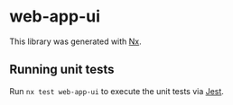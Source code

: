 # web-app-ui

This library was generated with [Nx](https://nx.dev).

## Running unit tests

Run `nx test web-app-ui` to execute the unit tests via [Jest](https://jestjs.io).

